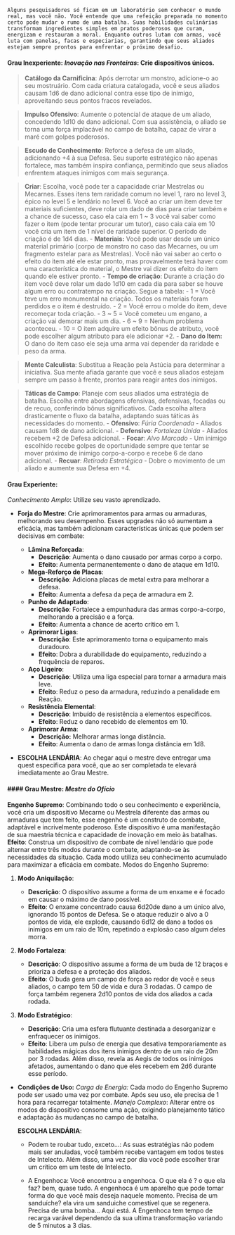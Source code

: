 ```
Alguns pesquisadores só ficam em um laboratório sem conhecer o mundo real, mas você não. Você entende que uma refeição preparada no momento certo pode mudar o rumo de uma batalha. Suas habilidades culinárias transformam ingredientes simples em pratos poderosos que curam, energizam e restauram a moral. Enquanto outros lutam com armas, você luta com panelas, facas e especiarias, garantindo que seus aliados estejam sempre prontos para enfrentar o próximo desafio. 
```


#### **Grau Inexperiente:** _Inovação nas Fronteiras_: Crie dispositivos únicos.

>**Catálogo da Carnificina**: Após derrotar um monstro, adicione-o ao seu mostruário. Com cada criatura catalogada, você e seus aliados causam 1d6 de dano adicional contra esse tipo de inimigo, aproveitando seus pontos fracos revelados.
    
> **Impulso Ofensivo**: Aumente o potencial de ataque de um aliado, concedendo 1d10 de dano adicional. Com sua assistência, o aliado se torna uma força implacável no campo de batalha, capaz de virar a maré com golpes poderosos.
    
> **Escudo de Conhecimento**: Reforce a defesa de um aliado, adicionando +4 à sua Defesa. Seu suporte estratégico não apenas fortalece, mas também inspira confiança, permitindo que seus aliados enfrentem ataques inimigos com mais segurança.

>**Criar**: Escolha, você pode ter a capacidade criar Mestrelas ou Mecarnes. Esses itens tem raridade comum no level 1, raro no level 3, épico no level 5 e lendário no level 6. Você ao criar um item deve ter materiais suficientes, deve rolar um dado de dias para criar também e a chance de sucesso, caso ela caia em 1 ~ 3 você vai saber como fazer o item (pode tentar procurar um tutor), caso caia caia em 10 você cria um item de 1 nível de raridade superior. O período de criação é de 1d4 dias.
	- **Materiais:** Você pode usar desde um único material primário (corpo de monstro no caso das Mecarnes, ou um fragmento estelar para as Mestrelas). Você não vai saber ao certo o efeito do item até ele estar pronto, mas provavelmente terá haver com uma característica do material, o Mestre vai dizer os efeito do item quando ele estiver pronto.
	- **Tempo de criação**: Durante a criação do item você deve rolar um dado 1d10 em cada dia para saber se houve algum erro ou contratempo na criação. Segue a tabela:
		- 1 = Você teve um erro monumental na criação. Todos os materiais foram perdidos e o item é destruído.
		- 2 = Você errou o molde do item, deve recomeçar toda criação.
		- 3 ~ 5 = Você cometeu um engano, a criação vai demorar mais um dia.
		- 6 ~ 9 = Nenhum problema aconteceu.
		- 10 = O item adquire um efeito bônus de atributo, você pode escolher algum atributo para ele adicionar +2.
	- **Dano do Item:** O dano do item caso ele seja uma arma vai depender da raridade e peso da arma.
	  
> **Mente Calculista**: Substitua a Reação pela Astúcia para determinar a iniciativa. Sua mente afiada garante que você e seus aliados estejam sempre um passo à frente, prontos para reagir antes dos inimigos.
    
>  **Táticas de Campo**: Planeje com seus aliados uma estratégia de batalha. Escolha entre abordagens ofensivas, defensivas, focadas ou de recuo, conferindo bônus significativos. Cada escolha altera drasticamente o fluxo da batalha, adaptando suas táticas às necessidades do momento.
	- **Ofensivo**: _Fúria Coordenada_ - Aliados causam 1d8 de dano adicional.
	- **Defensivo**: _Fortaleza Unida_ - Aliados recebem +2 de Defesa adicional.
	- **Focar**: _Alvo Marcado_ - Um inimigo escolhido recebe golpes de oportunidade sempre que tentar se mover próximo de inimigo corpo-a-corpo e recebe 6 de dano adicional.
	- **Recuar**: _Retirada Estratégica_ - Dobre o movimento de um aliado e aumente sua Defesa em +4.

#### Grau Experiente: 

_Conhecimento Amplo_: Utilize seu vasto aprendizado.

- **Forja do Mestre**: Crie aprimoramentos para armas ou armaduras, melhorando seu desempenho. Esses upgrades não só aumentam a eficácia, mas também adicionam características únicas que podem ser decisivas em combate:
	- **Lâmina Reforçada**:
		- **Descrição**: Aumenta o dano causado por armas corpo a corpo.
		- **Efeito**: Aumenta permanentemente o dano de ataque em 1d10.
	- **Mega-Reforço de Placas**:
	    - **Descrição**: Adiciona placas de metal extra para melhorar a defesa.
	    - **Efeito**: Aumenta a defesa da peça de armadura em 2.
	- **Punho de Adaptado**:
	    - **Descrição**: Fortalece a empunhadura das armas corpo-a-corpo, melhorando a precisão e a força.
	    - **Efeito**: Aumenta a chance de acerto crítico em 1.
	- **Aprimorar Ligas**:
	    - **Descrição**: Este aprimoramento torna o equipamento mais duradouro.
	    - **Efeito**: Dobra a durabilidade do equipamento, reduzindo a frequência de reparos.
	- **Aço Ligeiro**:
	    - **Descrição**: Utiliza uma liga especial para tornar a armadura mais leve.
	    - **Efeito**: Reduz o peso da armadura, reduzindo a penalidade em Reação.
	- **Resistência Elemental**:
	     - **Descrição**: Imbuído de resistência a elementos específicos.
	     - **Efeito**: Reduz o dano recebido de elementos em 10.
	 - **Aprimorar Arma**: 
		 - **Descrição:** Melhorar armas longa distância.
		 - **Efeito**: Aumenta o dano de armas longa distância em 1d8.
	
- **ESCOLHA LENDÁRIA**: Ao chegar aqui o mestre deve entregar uma quest especifica para você, que ao ser completada te elevará imediatamente ao Grau Mestre.

#### #### Grau Mestre: _Mestre do Ofício_

 **Engenho Supremo**: Combinando todo o seu conhecimento e experiência, você cria um dispositivo Mecarne ou Mestrela diferente das armas ou armaduras que tem feito, esse engenho é um construto de combate, adaptável e incrivelmente poderoso. Este dispositivo é uma manifestação de sua maestria técnica e capacidade de inovação em meio às batalhas. **Efeito**: Construa um dispositivo de combate de nível lendário que pode alternar entre três modos durante o combate, adaptando-se às necessidades da situação. Cada modo utiliza seu conhecimento acumulado para maximizar a eficácia em combate. Modos do Engenho Supremo:
1. **Modo Aniquilação**:
    - **Descrição**: O dispositivo assume a forma de um enxame e é focado em causar o máximo de dano possível.
    - **Efeito**: O enxame concentrado causa 6d20de dano a um único alvo, ignorando 15 pontos de Defesa. Se o ataque reduzir o alvo a 0 pontos de vida, ele explode, causando 6d12 de dano a todos os inimigos em um raio de 10m, repetindo a explosão caso algum deles morra.
	
1. **Modo Fortaleza**:
    - **Descrição**: O dispositivo assume a forma de um buda de 12 braços e prioriza a defesa e a proteção dos aliados.
    - **Efeito**: O buda gera um campo de força ao redor de você e seus aliados, o campo tem 50 de vida e dura 3 rodadas. O campo de força também regenera 2d10 pontos de vida dos aliados a cada rodada.
	
1. **Modo Estratégico**:
    - **Descrição**: Cria uma esfera flutuante destinada a desorganizar e enfraquecer os inimigos.
    - **Efeito**: Libera um pulso de energia que desativa temporariamente as habilidades mágicas dos itens inimigos dentro de um raio de 20m por 3 rodadas. Além disso, revela as Aegis de todos os inimigos afetados, aumentando o dano que eles recebem em 2d6 durante esse período.
	
- **Condições de Uso:** *Carga de Energia:* Cada modo do Engenho Supremo pode ser usado uma vez por combate. Após seu uso, ele precisa de 1 hora para recarregar totalmente. *Manejo Complexo*: Alterar entre os modos do dispositivo consome uma ação, exigindo planejamento tático e adaptação às mudanças no campo de batalha.

	**ESCOLHA LENDÁRIA**:
	- Podem te roubar tudo, exceto...: As suas estratégias não podem mais ser anuladas, você também recebe vantagem em todos testes de Intelecto. Além disso, uma vez por dia você pode escolher tirar um crítico em um teste de Intelecto.
	
	- A Engenhoca: Você encontrou a engenhoca. O que ela é ? o que ela faz? bem, quase tudo. A engenhoca é um aparelho que pode tomar forma do que você mais deseja naquele momento. Precisa de um sanduíche? ela vira um sanduiche comestível que se regenera. Precisa de uma bomba... Aqui está. A Engenhoca tem tempo de recarga varável dependendo da sua ultima transformação variando de 5 minutos a 3 dias. 